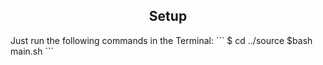 <h2 align="center">Setup</h2>
<p>Just run the following commands in the Terminal:
```
$ cd ../source
$bash main.sh
```
